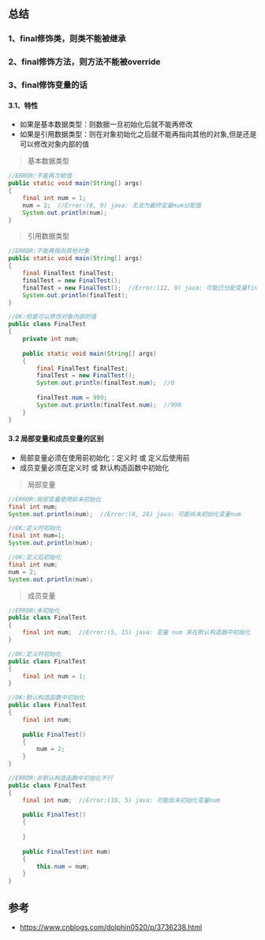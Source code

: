 
## 总结

### 1、final修饰类，则类不能被继承

### 2、final修饰方法，则方法不能被override

### 3、final修饰变量的话

#### 3.1、特性
- 如果是基本数据类型：则数据一旦初始化后就不能再修改
- 如果是引用数据类型：则在对象初始化之后就不能再指向其他的对象,但是还是可以修改对象内部的值

> 基本数据类型
```java
//ERROR:不能再次赋值
public static void main(String[] args)
{
    final int num = 1;
    num = 2;  //Error:(8, 9) java: 无法为最终变量num分配值
    System.out.println(num);
}
```

> 引用数据类型
```java
//ERROR:不能再指向其他对象
public static void main(String[] args)
{
    final FinalTest finalTest;
    finalTest = new FinalTest();
    finalTest = new FinalTest();  //Error:(11, 9) java: 可能已分配变量finalTest
    System.out.println(finalTest);
}
```

```java
//OK:但是可以修改对象内部的值
public class FinalTest
{
    private int num;
    
    public static void main(String[] args)
    {
        final FinalTest finalTest;
        finalTest = new FinalTest();
        System.out.println(finalTest.num);  //0
        
        finalTest.num = 999;
        System.out.println(finalTest.num);  //999
    }
}
```


#### 3.2 局部变量和成员变量的区别
- 局部变量必须在使用前初始化：定义时 或 定义后使用前
- 成员变量必须在定义时 或 默认构造函数中初始化

> 局部变量
```java
//ERROR:局部变量使用前未初始化
final int num;
System.out.println(num);  //Error:(8, 28) java: 可能尚未初始化变量num
```

```java
//OK:定义时初始化
final int num=1;
System.out.println(num);
```

```java
//OK:定义后初始化
final int num;
num = 2;
System.out.println(num);
```

> 成员变量
```java
//ERROR:未初始化
public class FinalTest
{
    final int num;  //Error:(5, 15) java: 变量 num 未在默认构造器中初始化
}
```

```java
//OK:定义时初始化
public class FinalTest
{
    final int num = 1;
}
```

```java
//OK:默认构造函数中初始化
public class FinalTest
{
    final int num;
    
    public FinalTest()
    {
        num = 2;
    }
}
```

```java
//ERROR:非默认构造函数中初始化不行
public class FinalTest
{
    final int num;  //Error:(10, 5) java: 可能尚未初始化变量num
    
    public FinalTest()
    {
        
    }
    
    public FinalTest(int num)
    {
        this.num = num;
    }
}
```


## 参考
- https://www.cnblogs.com/dolphin0520/p/3736238.html
